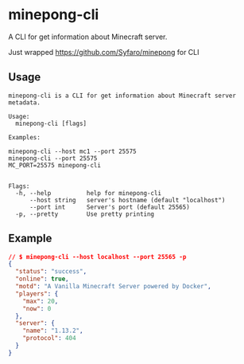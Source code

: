 # minepong-cli

A CLI for get information about Minecraft server.

Just wrapped https://github.com/Syfaro/minepong for CLI

## Usage

```
minepong-cli is a CLI for get information about Minecraft server metadata.

Usage:
  minepong-cli [flags]

Examples:

minepong-cli --host mc1 --port 25575
minepong-cli --port 25575
MC_PORT=25575 minepong-cli


Flags:
  -h, --help          help for minepong-cli
      --host string   server's hostname (default "localhost")
      --port int      Server's port (default 25565)
  -p, --pretty        Use pretty printing
```

## Example

```json
// $ minepong-cli --host localhost --port 25565 -p
{
  "status": "success",
  "online": true,
  "motd": "A Vanilla Minecraft Server powered by Docker",
  "players": {
    "max": 20,
    "now": 0
  },
  "server": {
    "name": "1.13.2",
    "protocol": 404
  }
}
```
